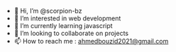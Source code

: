 - 👋 Hi, I’m @scorpion-bz
- 👀 I’m interested in web development
- 🌱 I’m currently learning javascript
- 💞️ I’m looking to collaborate on projects
- 📫 How to reach me : ahmedbouzid2021@gmail.com
